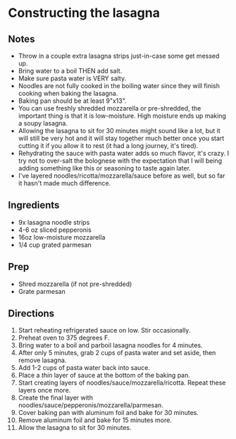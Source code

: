 Constructing the lasagna
========================

Notes
-----
* Throw in a couple extra lasagna strips just-in-case some get messed up.
* Bring water to a boil THEN add salt.
* Make sure pasta water is VERY salty.
* Noodles are not fully cooked in the boiling water since they will finish cooking when baking the lasagna.
* Baking pan should be at least 9"x13".
* You can use freshly shredded mozzarella or pre-shredded, the important thing is that it is low-moisture. High moisture ends up making a soupy lasagna.
* Allowing the lasagna to sit for 30 minutes might sound like a lot, but it will still be very hot and it will stay together much better once you start cutting it if you allow it to rest (it had a long journey, it's tired).
* Rehydrating the sauce with pasta water adds so much flavor, it's crazy. I try not to over-salt the bolognese with the expectation that I will being adding something like this or seasoning to taste again later.
* I've layered noodles/ricotta/mozzarella/sauce before as well, but so far it hasn't made much difference.

Ingredients
-----------
* 9x lasagna noodle strips
* 4-6 oz sliced pepperonis
* 16oz low-moisture mozzarella
* 1/4 cup grated parmesan

Prep
----
* Shred mozzarella (if not pre-shredded)
* Grate parmesan

Directions
----------
1. Start reheating refrigerated sauce on low. Stir occasionally.
2. Preheat oven to 375 degrees F.
3. Bring water to a boil and parboil lasagna noodles for 4 minutes.
4. After only 5 minutes, grab 2 cups of pasta water and set aside, then remove lasagna.
5. Add 1-2 cups of pasta water back into sauce.
5. Place a *thin* layer of sauce at the bottom of the baking pan.
6. Start creating layers of noodles/sauce/mozzarella/ricotta. Repeat these layers once more.
7. Create the final layer with noodles/sauce/pepperonis/mozzarella/parmesan.
8. Cover baking pan with aluminum foil and bake for 30 minutes.
9. Remove aluminum foil and bake for 15 minutes more.
10. Allow the lasagna to sit for 30 minutes.
